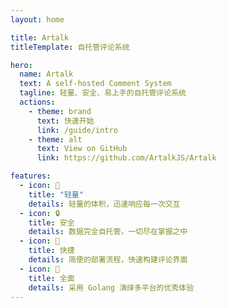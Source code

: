```yaml
---
layout: home

title: Artalk
titleTemplate: 自托管评论系统

hero:
  name: Artalk
  text: A self-hosted Comment System
  tagline: 轻量、安全、易上手的自托管评论系统
  actions:
    - theme: brand
      text: 快速开始
      link: /guide/intro
    - theme: alt
      text: View on GitHub
      link: https://github.com/ArtalkJS/Artalk

features:
  - icon: 🍃
    title: "轻量"
    details: 轻量的体积，迅速响应每一次交互
  - icon: 🔒
    title: 安全
    details: 数据完全自托管，一切尽在掌握之中
  - icon: 🐳
    title: 快捷
    details: 简便的部署流程，快速构建评论界面
  - icon: 🍱
    title: 全面
    details: 采用 Golang 演绎多平台的优秀体验
---
```

